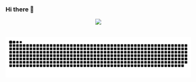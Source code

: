 ### Hi there 👋
<div align="center"><a href="https://mp.weixin.qq.com/cgi-bin/home?t=home/index&lang=zh_CN&token=1035653050"> <img src="https://readme-typing-svg.herokuapp.com/?lines=今天也要加油哦;I'm+Kuzen+Welcome+!&center=true&size=27"> </a> </div>
<br>

![snake](https://raw.githubusercontent.com/chumen-Lu/chumen-Lu/output/github-contribution-grid-snake.svg)



<!--
**chumen-Lu/chumen-Lu** is a ✨ _special_ ✨ repository because its `README.md` (this file) appears on your GitHub profile.

Here are some ideas to get you started:

- 🔭 I’m currently working on ...
- 🌱 I’m currently learning ...
- 👯 I’m looking to collaborate on ...
- 🤔 I’m looking for help with ...
- 💬 Ask me about ...
- 📫 How to reach me: ...
- 😄 Pronouns: ...
- ⚡ Fun fact: ...
-->
